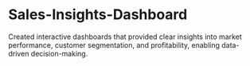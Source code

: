 # Sales-Insights-Dashboard
Created interactive dashboards that provided clear insights into market performance, customer segmentation, and profitability, enabling data-driven decision-making.
